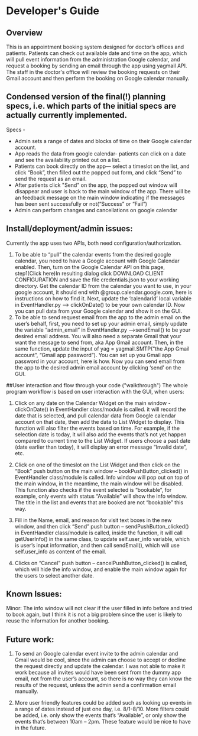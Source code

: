 # Developer's Guide 

## Overview 
This is an appointment booking system designed for doctor’s offices and patients. Patients can check out available date and time on the app, which will pull event information from the administration Google calendar, and request a booking by sending an email through the app using yagmail API. The staff in the doctor's office will review the booking requests on their Gmail account and then perform the booking on Google calendar manually.

## Condensed version of the final(!) planning specs, i.e. which parts of the initial specs are actually currently implemented.
Specs - 
- Admin sets a range of dates and blocks of time on their Google calendar account.
- App reads the data from google calendar- patients can click on a date and see the availability printed out on a list. 
- Patients can book directly on the app— select a timeslot on the list, and click “Book”, then filled out the popped out form, and click “Send” to send the request as an email.
- After patients click "Send" on the app, the popped out window will disappear and user is back to the main window of the app. There will be an feedback message on the main window indicating if the messages has been sent successfully or not(“Success” or “Fail”)
- Admin can perform changes and cancellations on google calendar

## Install/deployment/admin issues:
Currently the app uses two APIs, both need configuration/authorization. 
1.	To be able to “pull” the calendar events from the desired google calendar, you need to have a Google account with Google Calendar enabled. Then, turn on the Google Calendar API on this page, step1(Click here)In resulting dialog click DOWNLOAD CLIENT CONFIGURATION and save the file ‪credentials.json‬ to your working directory. Get the calendar ID from the calendar you want to use, in your google account, it should end with @group.calendar.google.com, here is instructions on how to find it. Next, update the ‘calendarId’ local variable in EventHandler.py –> clickOnDate() to be your own calendar ID. Now you can pull data from your Google calendar and show it on the GUI.‬
2.	To be able to send request email from the app to the admin email on the user’s behalf, first, you need to set up your admin email, simply update the variable “admin_email” in EventHandler.py –>sendEmail() to be your desired email address. You will also need a separate Gmail that your want the message to send from, aka App Gmail account. Then, in the same function, update the input of yag = yagmail.SMTP(“the App Gmail account”, “Gmail app password”). You can set up you Gmail app password in your account, here is how. Now you can send email from the app to the desired admin email account by clicking ‘send’ on the GUI.

##User interaction and flow through your code ("walkthrough")
The whole program workflow is based on user interaction with the GUI, when users:
1.	Click on any date on the Calendar Widget on the main window - clickOnDate() in EventHandler class/module is called. it will record the date that is selected, and pull calendar data from Google calendar account on that date, then add the data to List Widget to display. This function will also filter the events based on time. For example, if the selection date is today, it will also add the events that’s not yet happen compared to current time to the List Widget. If users choose a past date (date earlier than today), it will display an error message “Invalid date”, etc. 

2.	Click on one of the timeslot on the List Widget and then click on the “Book” push button on the main window – bookPushButton_clicked() in EventHandler class/module is called. Info window will pop out on top of the main window, in the meantime, the main window will be disabled. This function also checks if the event selected is “bookable”, for example, only events with status “Available” will show the info window. The title in the list and events that are booked are not “bookable” this way. 

3. 	Fill in the Name, email, and reason for visit text boxes in the new window, and then click “Send” push button – sendPushButton_clicked() in EventHandler class/module is called, inside the function, it will call getUserInfo() in the same class, to update self.user_info variable, which is user’s input information, and then call sendEmail(), which will use self.user_info as content of the email.

4.	Clicks on “Cancel” push button – cancelPushButton_clicked() is called, which will hide the info window, and enable the main window again for the users to select another date.

## Known Issues: 
Minor: The info window will not clear if the user filled in info before and tried to book again, but I think it is not a big problem since the user is likely to reuse the information for another booking.

## Future work:
1.	To send an Google calendar event invite to the admin calendar and Gmail would be cool, since the admin can choose to accept or decline the request directly and update the calendar. I was not able to make it work because all invites would have been sent from the dummy app email, not from the user’s account, so there is no way they can know the results of the request, unless the admin send a confirmation email manually.

2.	More user friendly features could be added such as looking up events in a range of dates instead of just one day, i.e. 8/1-8/10. More filters could be added, i.e. only show the events that’s “Available”, or only show the events that’s between 10am – 2pm. These feature would be nice to have in the future. 

